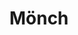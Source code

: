 ---
layout: home
title: Mönch
categories:
  - classes
next_class:
  - Faustbändiger
  - Schattenbändiger
  - Elementarbändiger
  - Klingenbändiger
  - Sonnenbändiger
  - Rauschbändiger
  - Astralbändiger
---